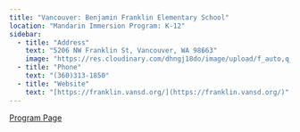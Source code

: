 ```yaml
---
title: "Vancouver: Benjamin Franklin Elementary School"
location: "Mandarin Immersion Program: K-12"
sidebar:
  - title: "Address"
    text: "5206 NW Franklin St, Vancouver, WA 98663"
    image: "https://res.cloudinary.com/dhngj18do/image/upload/f_auto,q_auto/v1/images/activities/franklin-logo"
  - title: "Phone"
    text: "(360)313-1850"
  - title: "Website"
    text: "[https://franklin.vansd.org/](https://franklin.vansd.org/)"
---
```


[Program Page](https://franklin.vansd.org/programs/)
